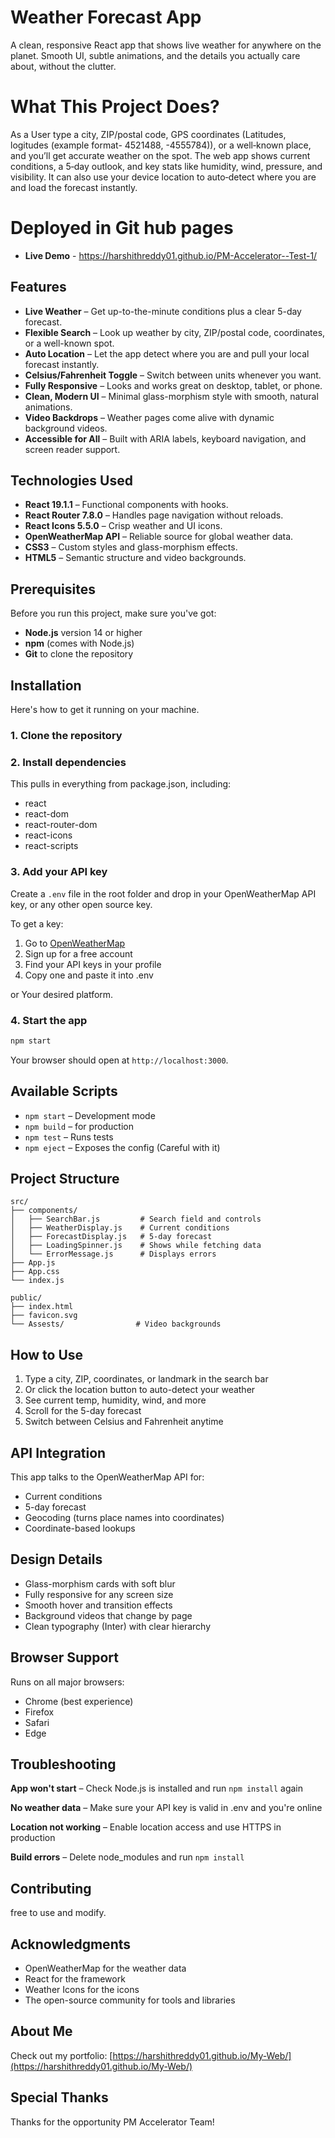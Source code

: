 # Weather Forecast App
A clean, responsive React app that shows live weather for anywhere on the planet. Smooth UI, subtle animations, and the details you actually care about, without the clutter.

# What This Project Does?
As a User type a city, ZIP/postal code, GPS coordinates (Latitudes, logitudes (example format- 4521488, -4555784)), or a well‑known place, and you’ll get accurate weather on the spot. The web app shows current conditions, a 5‑day outlook, and key stats like humidity, wind, pressure, and visibility. It can also use your device location to auto‑detect where you are and load the forecast instantly.

# Deployed in Git hub pages
- **Live Demo** - https://harshithreddy01.github.io/PM-Accelerator--Test-1/

## Features

- **Live Weather** – Get up-to-the-minute conditions plus a clear 5-day forecast.
- **Flexible Search** – Look up weather by city, ZIP/postal code, coordinates, or a well-known spot.
- **Auto Location** – Let the app detect where you are and pull your local forecast instantly.
- **Celsius/Fahrenheit Toggle** – Switch between units whenever you want.
- **Fully Responsive** – Looks and works great on desktop, tablet, or phone.
- **Clean, Modern UI** – Minimal glass-morphism style with smooth, natural animations.
- **Video Backdrops** – Weather pages come alive with dynamic background videos.
- **Accessible for All** – Built with ARIA labels, keyboard navigation, and screen reader support.

## Technologies Used

- **React 19.1.1** – Functional components with hooks.
- **React Router 7.8.0** – Handles page navigation without reloads.
- **React Icons 5.5.0** – Crisp weather and UI icons.
- **OpenWeatherMap API** – Reliable source for global weather data.
- **CSS3** – Custom styles and glass-morphism effects.
- **HTML5** – Semantic structure and video backgrounds.

## Prerequisites

Before you run this project, make sure you've got:

- **Node.js** version 14 or higher
- **npm** (comes with Node.js)
- **Git** to clone the repository

## Installation

Here's how to get it running on your machine.

### 1. Clone the repository
### 2. Install dependencies

This pulls in everything from package.json, including:
- react
- react-dom
- react-router-dom
- react-icons
- react-scripts

### 3. Add your API key

Create a `.env` file in the root folder and drop in your OpenWeatherMap API key, or any other open source key.

To get a key:

1. Go to [OpenWeatherMap](https://openweathermap.org/)
2. Sign up for a free account
3. Find your API keys in your profile
4. Copy one and paste it into .env

or Your desired platform.

### 4. Start the app

```bash
npm start
```

Your browser should open at `http://localhost:3000`.

## Available Scripts

- `npm start` – Development mode
- `npm build` – for production
- `npm test` – Runs tests
- `npm eject` – Exposes the config (Careful with it)

## Project Structure

```
src/
├── components/          
│   ├── SearchBar.js         # Search field and controls
│   ├── WeatherDisplay.js    # Current conditions
│   ├── ForecastDisplay.js   # 5-day forecast
│   ├── LoadingSpinner.js    # Shows while fetching data
│   └── ErrorMessage.js      # Displays errors
├── App.js                  
├── App.css                 
└── index.js                

public/
├── index.html              
├── favicon.svg             
└── Assests/                # Video backgrounds
```

## How to Use

1. Type a city, ZIP, coordinates, or landmark in the search bar
2. Or click the location button to auto-detect your weather
3. See current temp, humidity, wind, and more
4. Scroll for the 5-day forecast
5. Switch between Celsius and Fahrenheit anytime

## API Integration

This app talks to the OpenWeatherMap API for:

- Current conditions
- 5-day forecast
- Geocoding (turns place names into coordinates)
- Coordinate-based lookups

## Design Details

- Glass-morphism cards with soft blur
- Fully responsive for any screen size
- Smooth hover and transition effects
- Background videos that change by page
- Clean typography (Inter) with clear hierarchy

## Browser Support

Runs on all major browsers:

- Chrome (best experience)
- Firefox
- Safari
- Edge

## Troubleshooting

**App won't start** – Check Node.js is installed and run `npm install` again

**No weather data** – Make sure your API key is valid in .env and you're online

**Location not working** – Enable location access and use HTTPS in production

**Build errors** – Delete node_modules and run `npm install`

## Contributing

free to use and modify.

## Acknowledgments

- OpenWeatherMap for the weather data
- React for the framework
- Weather Icons for the icons
- The open-source community for tools and libraries

## About Me

Check out my portfolio: [https://harshithreddy01.github.io/My-Web/](https://harshithreddy01.github.io/My-Web/)

## Special Thanks

Thanks for the opportunity PM Accelerator Team!
